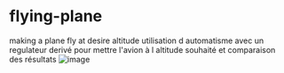 # flying-plane
making a plane fly at desire altitude
utilisation d automatisme avec un regulateur derivé pour mettre l'avion à l altitude souhaité et comparaison des résultats
![image](https://user-images.githubusercontent.com/94200263/170888123-0a4761ab-9f93-496c-bb07-040f1ba66ea0.png)
